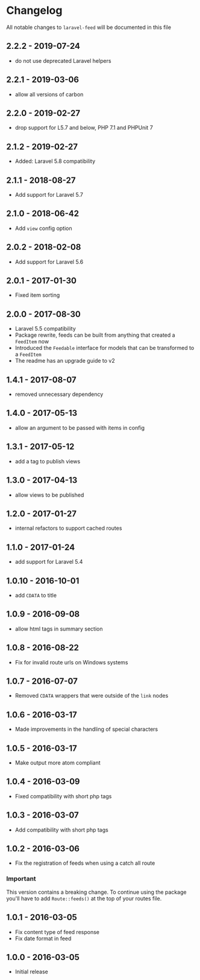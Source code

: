 # Changelog

All notable changes to `laravel-feed` will be documented in this file

## 2.2.2 - 2019-07-24

- do not use deprecated Laravel helpers

## 2.2.1 - 2019-03-06

- allow all versions of carbon

## 2.2.0 - 2019-02-27
- drop support for L5.7 and below, PHP 7.1 and PHPUnit 7

## 2.1.2 - 2019-02-27
- Added: Laravel 5.8 compatibility

## 2.1.1 - 2018-08-27
- Add support for Laravel 5.7

## 2.1.0 - 2018-06-42
- Add `view` config option

## 2.0.2 - 2018-02-08
- Add support for Laravel 5.6

## 2.0.1 - 2017-01-30
- Fixed item sorting

## 2.0.0 - 2017-08-30
- Laravel 5.5 compatibility
- Package rewrite, feeds can be built from anything that created a `FeedItem` now
- Introduced the `Feedable` interface for models that can be transformed to a `FeedItem`
- The readme has an upgrade guide to v2

## 1.4.1 - 2017-08-07
- removed unnecessary dependency

## 1.4.0 - 2017-05-13
- allow an argument to be passed with items in config

## 1.3.1 - 2017-05-12
- add a tag to publish views

## 1.3.0 - 2017-04-13
- allow views to be published

## 1.2.0 - 2017-01-27
- internal refactors to support cached routes

## 1.1.0 - 2017-01-24

- add support for Laravel 5.4

## 1.0.10 - 2016-10-01

- add `CDATA` to title

## 1.0.9 - 2016-09-08

- allow html tags in summary section

## 1.0.8 - 2016-08-22
- Fix for invalid route urls on Windows systems

## 1.0.7 - 2016-07-07
- Removed `CDATA` wrappers that were outside of the `link` nodes

## 1.0.6 - 2016-03-17

- Made improvements in the handling of special characters

## 1.0.5 - 2016-03-17

- Make output more atom compliant

## 1.0.4 - 2016-03-09

- Fixed compatibility with short php tags

## 1.0.3 - 2016-03-07

- Add compatibility with short php tags

## 1.0.2 - 2016-03-06

- Fix the registration of feeds when using a catch all route

### Important

This version contains a breaking change. To continue using the package you'll have to add
`Route::feeds()` at the top of your routes file.

## 1.0.1 - 2016-03-05

- Fix content type of feed response
- Fix date format in feed

## 1.0.0 - 2016-03-05

- Initial release
